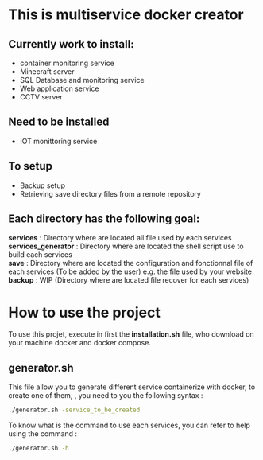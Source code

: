 # This is multiservice docker creator

## Currently work to install:
- container monitoring service
- Minecraft server
- SQL Database and monitoring service
- Web application service
- CCTV server

## Need to be installed
- IOT monittoring service

## To setup
- Backup setup
- Retrieving save directory files from a remote repository 

## Each directory has the following goal:
**services** : Directory where are located all file used by each services
**services_generator** : Directory where are located the shell script use to build each services   
**save** : Directory where are located the configuration and fonctionnal file of each services (To be added by the user) 
e.g. the file used by your website    
**backup** : WIP (Directory where are located file recover for each services)  

# How to use the project
To use this projet, execute in first the **installation.sh** file, who download on your machine docker and docker compose.

<!-- The permission right must maybe modified to execute shell file, if it is needed use the command:
```chmod 755 filetomodifie.sh``` -->

<!-- ## network_creator.sh
This file allow you to create some docker network, to create one, you need to you the following syntax :
```./network_creator.sh network_to_be_created``` -->

## generator.sh
This file allow you to generate different service containerize with docker, to create one of them, , you need to you the following syntax :
```bash
./generator.sh -service_to_be_created
```

To know what is the command to use each services, you can refer to help using the command : 
```bash
./generator.sh -h
```